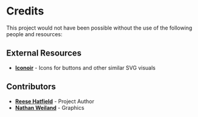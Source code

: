# Credits
This project would not have been possible without the use of the following people and resources:

## External Resources
- **[Iconoir](https://iconoir.com/)** - Icons for buttons and other similar SVG visuals

## Contributors
- **[Reese Hatfield](https://github.com/ReeseHatfield)** - Project Author
- **[Nathan Weiland](https://github.com/NathanWeiland10)** - Graphics

